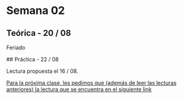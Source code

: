# Semana 02

## Teórica - 20 / 08

Feriado 

## Práctica - 22 / 08

Lectura propuesta el 16 / 08. 

[Para la próxima clase, les pedimos que (además de leer las lecturas anteriores) la lectura que se encuentra en el siguiente link]( https://app.box.com/s/afykb3dbr0yc7g383pmk)

